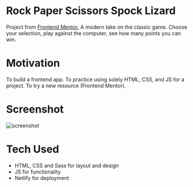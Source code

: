 # Rock Paper Scissors Spock Lizard
Project from [Frontend Mentor.](https://frontendmentor.io) A modern take on the classic game. Choose your selection, play against the computer, see how many points you can win. 

# Motivation
To build a frontend app. To practice using solely HTML, CSS, and JS for a project. To try a new resource (Frontend Mentor).

# Screenshot
![screenshot](https://res.cloudinary.com/dz209s6jk/image/upload/v1573656786/Challenges/km5lfh7pj0ia5lwzwutr.jpg)

# Tech Used
* HTML, CSS and Sass for layout and design
* JS for functionality
* Netlify for deployment
